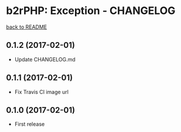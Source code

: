 b2rPHP: Exception - CHANGELOG
=============================

[back to README](README.md)

0.1.2 (2017-02-01)
--------------------
- Update CHANGELOG.md


0.1.1 (2017-02-01)
--------------------
- Fix Travis CI image url

0.1.0 (2017-02-01)
--------------------
- First release
